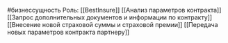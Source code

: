 #бизнессущность 
Роль: [[BestInsure]]
[[Анализ параметров контракта]]
[[Запрос дополнительных документов и информации по контракту]]
[[Внесение новой страховой суммы и страховой премии]]
[[Передача новых параметров контракта партнеру]]

